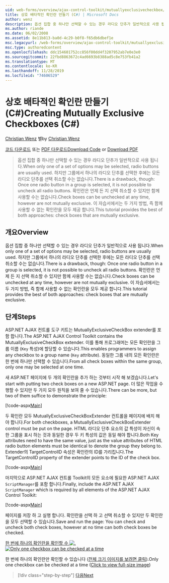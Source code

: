 ```yaml
---
uid: web-forms/overview/ajax-control-toolkit/mutuallyexclusivecheckbox/creating-mutually-exclusive-checkboxes-cs
title: 상호 배타적인 확인란 만들기 (C#) | Microsoft Docs
author: wenz
description: 옵션 집합 중 하나만 선택할 수 있는 경우 라디오 단추가 일반적으로 사용 됩니다. 그러나 그룹에서 하나의 라디오 단추를 선택 하면 단점이 있습니다,...
ms.author: riande
ms.date: 06/02/2008
ms.assetid: 8e11b813-ba0d-4c29-b0f8-f65db6dbef1e
msc.legacyurl: /web-forms/overview/ajax-control-toolkit/mutuallyexclusivecheckbox/creating-mutually-exclusive-checkboxes-cs
msc.type: authoredcontent
ms.openlocfilehash: ddc154601752cc856f00dd4f3207952ab7e0e3e0
ms.sourcegitcommit: 22fbd8863672c4ad6693b8388ad5c8e753fb41a2
ms.translationtype: MT
ms.contentlocale: ko-KR
ms.lasthandoff: 11/28/2019
ms.locfileid: "74606529"
---
```

# <a name="creating-mutually-exclusive-checkboxes-c"></a><span data-ttu-id="b9e59-104">상호 배타적인 확인란 만들기(C#)</span><span class="sxs-lookup"><span data-stu-id="b9e59-104">Creating Mutually Exclusive Checkboxes (C#)</span></span>

<span data-ttu-id="b9e59-105">[Christian Wenz](https://github.com/wenz) 별</span><span class="sxs-lookup"><span data-stu-id="b9e59-105">by [Christian Wenz](https://github.com/wenz)</span></span>

<span data-ttu-id="b9e59-106">[코드 다운로드](https://download.microsoft.com/download/9/3/f/93f8daea-bebd-4821-833b-95205389c7d0/MutuallyExclusiveCheckBox0.cs.zip) 또는 [PDF 다운로드](https://download.microsoft.com/download/b/6/a/b6ae89ee-df69-4c87-9bfb-ad1eb2b23373/mutuallyexclusivecheckbox0CS.pdf)</span><span class="sxs-lookup"><span data-stu-id="b9e59-106">[Download Code](https://download.microsoft.com/download/9/3/f/93f8daea-bebd-4821-833b-95205389c7d0/MutuallyExclusiveCheckBox0.cs.zip) or [Download PDF](https://download.microsoft.com/download/b/6/a/b6ae89ee-df69-4c87-9bfb-ad1eb2b23373/mutuallyexclusivecheckbox0CS.pdf)</span></span>

> <span data-ttu-id="b9e59-107">옵션 집합 중 하나만 선택할 수 있는 경우 라디오 단추가 일반적으로 사용 됩니다.</span><span class="sxs-lookup"><span data-stu-id="b9e59-107">When only one of a set of options may be selected, radio buttons are usually used.</span></span> <span data-ttu-id="b9e59-108">하지만 그룹에서 하나의 라디오 단추를 선택한 후에는 모든 라디오 단추를 선택 취소할 수는 없습니다.</span><span class="sxs-lookup"><span data-stu-id="b9e59-108">There is a drawback, though: Once one radio button in a group is selected, it is not possible to uncheck all radio buttons.</span></span> <span data-ttu-id="b9e59-109">확인란은 언제 든 지 선택 취소할 수 있지만 함께 사용할 수는 없습니다.</span><span class="sxs-lookup"><span data-stu-id="b9e59-109">Check boxes can be unchecked at any time, however are not mutually exclusive.</span></span> <span data-ttu-id="b9e59-110">이 자습서에서는 두 가지 방법, 즉 함께 사용할 수 없는 확인란을 모두 제공 합니다.</span><span class="sxs-lookup"><span data-stu-id="b9e59-110">This tutorial provides the best of both approaches: check boxes that are mutually exclusive.</span></span>

## <a name="overview"></a><span data-ttu-id="b9e59-111">개요</span><span class="sxs-lookup"><span data-stu-id="b9e59-111">Overview</span></span>

<span data-ttu-id="b9e59-112">옵션 집합 중 하나만 선택할 수 있는 경우 라디오 단추가 일반적으로 사용 됩니다.</span><span class="sxs-lookup"><span data-stu-id="b9e59-112">When only one of a set of options may be selected, radio buttons are usually used.</span></span> <span data-ttu-id="b9e59-113">하지만 그룹에서 하나의 라디오 단추를 선택한 후에는 모든 라디오 단추를 선택 취소할 수는 없습니다.</span><span class="sxs-lookup"><span data-stu-id="b9e59-113">There is a drawback, though: Once one radio button in a group is selected, it is not possible to uncheck all radio buttons.</span></span> <span data-ttu-id="b9e59-114">확인란은 언제 든 지 선택 취소할 수 있지만 함께 사용할 수는 없습니다.</span><span class="sxs-lookup"><span data-stu-id="b9e59-114">Check boxes can be unchecked at any time, however are not mutually exclusive.</span></span> <span data-ttu-id="b9e59-115">이 자습서에서는 두 가지 방법, 즉 함께 사용할 수 없는 확인란을 모두 제공 합니다.</span><span class="sxs-lookup"><span data-stu-id="b9e59-115">This tutorial provides the best of both approaches: check boxes that are mutually exclusive.</span></span>

## <a name="steps"></a><span data-ttu-id="b9e59-116">단계</span><span class="sxs-lookup"><span data-stu-id="b9e59-116">Steps</span></span>

<span data-ttu-id="b9e59-117">ASP.NET AJAX 컨트롤 도구 키트는 MutuallyExclusiveCheckBox extender를 포함 합니다.</span><span class="sxs-lookup"><span data-stu-id="b9e59-117">The ASP.NET AJAX Control Toolkit contains the MutuallyExclusiveCheckBox extender.</span></span> <span data-ttu-id="b9e59-118">이를 통해 프로그래머는 모든 확인란을 그룹 이름 (`Key` 특성)에 할당할 수 있습니다.</span><span class="sxs-lookup"><span data-stu-id="b9e59-118">This enables programmers to assign any checkbox to a group name (`Key` attribute).</span></span> <span data-ttu-id="b9e59-119">동일한 그룹 내의 모든 확인란은 한 번에 하나만 선택할 수 있습니다.</span><span class="sxs-lookup"><span data-stu-id="b9e59-119">From all check boxes within the same group, only one may be selected at one time.</span></span>

<span data-ttu-id="b9e59-120">새 ASP.NET 페이지에 두 개의 확인란을 추가 하는 것부터 시작 해 보겠습니다.</span><span class="sxs-lookup"><span data-stu-id="b9e59-120">Let's start with putting two check boxes on a new ASP.NET page.</span></span> <span data-ttu-id="b9e59-121">더 많은 작업을 수행할 수 있지만 두 가지 모두 원칙을 보여 줄 수 있습니다.</span><span class="sxs-lookup"><span data-stu-id="b9e59-121">There can be more, but two of them suffice to demonstrate the principle:</span></span>

[!code-aspx[Main](creating-mutually-exclusive-checkboxes-cs/samples/sample1.aspx)]

<span data-ttu-id="b9e59-122">두 확인란 모두 MutuallyExclusiveCheckBoxExtender 컨트롤을 페이지에 배치 해야 합니다.</span><span class="sxs-lookup"><span data-stu-id="b9e59-122">For both checkboxes, a MutuallyExclusiveCheckBoxExtender control must be put on the page.</span></span> <span data-ttu-id="b9e59-123">HTML 라디오 단추 요소의 값 특성이 자신이 속한 그룹을 표시 하는 것과 동일한 경우 두 키 특성의 값은 동일 해야 합니다.</span><span class="sxs-lookup"><span data-stu-id="b9e59-123">Both Key attributes need to have the same value, just as the value attributes of HTML radio button elements must be identical to denote the group they belong to.</span></span> <span data-ttu-id="b9e59-124">Extender의 TargetControlID 속성은 확인란의 ID를 가리킵니다.</span><span class="sxs-lookup"><span data-stu-id="b9e59-124">The TargetControlID property of the extender points to the ID of the check box.</span></span>

[!code-aspx[Main](creating-mutually-exclusive-checkboxes-cs/samples/sample2.aspx)]

<span data-ttu-id="b9e59-125">마지막으로 ASP.NET AJAX 컨트롤 Toolkit의 모든 요소에 필요한 ASP.NET AJAX `ScriptManager`를 포함 합니다.</span><span class="sxs-lookup"><span data-stu-id="b9e59-125">Finally, include the ASP.NET AJAX `ScriptManager` which is required by all elements of the ASP.NET AJAX Control Toolkit:</span></span>

[!code-aspx[Main](creating-mutually-exclusive-checkboxes-cs/samples/sample3.aspx)]

<span data-ttu-id="b9e59-126">페이지를 저장 하 고 실행 합니다. 확인란을 선택 하 고 선택 취소할 수 있지만 두 확인란을 모두 선택할 수 있습니다.</span><span class="sxs-lookup"><span data-stu-id="b9e59-126">Save and run the page: You can check and uncheck both check boxes, however at no time can both check boxes be checked.</span></span>

<span data-ttu-id="b9e59-127">[한 번에 하나의 확인란을 확인할 수 ![.](creating-mutually-exclusive-checkboxes-cs/_static/image2.png)](creating-mutually-exclusive-checkboxes-cs/_static/image1.png)</span><span class="sxs-lookup"><span data-stu-id="b9e59-127">[![Only one checkbox can be checked at a time](creating-mutually-exclusive-checkboxes-cs/_static/image2.png)](creating-mutually-exclusive-checkboxes-cs/_static/image1.png)</span></span>

<span data-ttu-id="b9e59-128">한 번에 하나의 확인란만 확인할 수 있습니다 ([전체 크기 이미지를 보려면 클릭](creating-mutually-exclusive-checkboxes-cs/_static/image3.png)).</span><span class="sxs-lookup"><span data-stu-id="b9e59-128">Only one checkbox can be checked at a time ([Click to view full-size image](creating-mutually-exclusive-checkboxes-cs/_static/image3.png))</span></span>

> [!div class="step-by-step"]
> [<span data-ttu-id="b9e59-129">다음</span><span class="sxs-lookup"><span data-stu-id="b9e59-129">Next</span></span>](creating-mutually-exclusive-checkboxes-vb.md)
